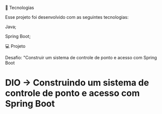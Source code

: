 



🚀 Tecnologias

Esse projeto foi desenvolvido com as seguintes tecnologias:

Java;

Spring Boot;



💻 Projeto

Desafio: "Construir um sistema de controle de ponto e acesso com Spring Boot

# DIO -> Construindo um sistema de controle de ponto e acesso com Spring Boot

